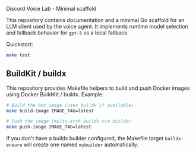 Discord Voice Lab - Minimal scaffold

This repository contains documentation and a minimal Go scaffold for an LLM client used by the voice agent. It implements runtime model selection and fallback behavior for `gpt-5` vs a local fallback.

Quickstart:

```bash
make test
```

BuildKit / buildx
------------------

This repository provides Makefile helpers to build and push Docker images using Docker BuildKit / buildx. Example:

```bash
# Build the bot image (uses buildx if available)
make build-image IMAGE_TAG=latest

# Push the image (multi-arch builds via buildx)
make push-image IMAGE_TAG=latest
```

If you don't have a buildx builder configured, the Makefile target `buildx-ensure` will create one named `mybuilder` automatically.
